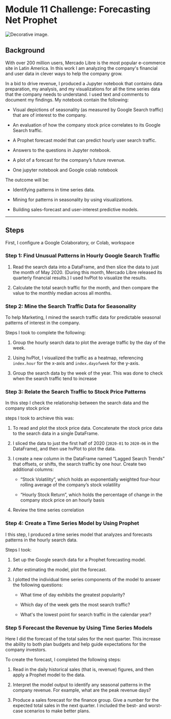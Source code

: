 # Module 11 Challenge: Forecasting Net Prophet

![Decorative image.](colab/unit-11-readme-photo.png)

## Background

With over 200 million users, Mercado Libre is the most popular e-commerce site in Latin America. In this work I am analyzing the company's financial and user data in clever ways to help the company grow. 

In a bid to drive revenue, I produced a Jupyter notebook that contains data preparation, my analysis, and my visualizations for all the time series data that the company needs to understand. I used text and comments to document my findings. My notebook contain the following:

- Visual depictions of seasonality (as measured by Google Search traffic) that are of interest to the company.

- An evaluation of how the company stock price correlates to its Google Search traffic.

- A Prophet forecast model that can predict hourly user search traffic.

- Answers to the questions in Jupyter notebook.

- A plot of a forecast for the company’s future revenue.
- One jupyter notebook and Google colab notebook

The outcome will be:

- Identifying patterns in time series data.

- Mining for patterns in seasonality by using visualizations.

- Building sales-forecast and user-interest predictive models.

---

## Steps

First, I configure a Google Colaboratory, or Colab, workspace


### Step 1: Find Unusual Patterns in Hourly Google Search Traffic

1. Read the search data into a DataFrame, and then slice the data to just the month of May 2020. (During this month, Mercado Libre released its quarterly financial results.) I used hvPlot to visualize the results. 

2. Calculate the total search traffic for the month, and then compare the value to the monthly median across all months.

### Step 2: Mine the Search Traffic Data for Seasonality

To help Marketing, I mined the search traffic data for predictable seasonal patterns of interest in the company. 

Steps I took to complete the following:

1. Group the hourly search data to plot the average traffic by the day of the week.

2. Using hvPlot, I visualized the traffic as a heatmap, referencing `index.hour` for the x-axis and `index.dayofweek` for the y-axis. 

3. Group the search data by the week of the year. This was done to check when the search traffic tend to increase 

### Step 3: Relate the Search Traffic to Stock Price Patterns

In this step I check the relationship between the search data and the company stock price 

steps I took to archieve this was:

1. To read and plot the stock price data. Concatenate the stock price data to the search data in a single DataFrame.

2. I sliced the data to just the first half of 2020 (`2020-01` to `2020-06` in the DataFrame), and then use hvPlot to plot the data.

3. I create a new column in the DataFrame named “Lagged Search Trends” that offsets, or shifts, the search traffic by one hour. Create two additional columns:

   - “Stock Volatility”, which holds an exponentially weighted four-hour rolling average of the company’s stock volatility

   - “Hourly Stock Return”, which holds the percentage of change in the company stock price on an hourly basis

4. Review the time series correlation

### Step 4: Create a Time Series Model by Using Prophet

I this step, I produced a time series model that analyzes and forecasts patterns in the hourly search data. 

Steps I took:
1. Set up the Google search data for a Prophet forecasting model.

2. After estimating the model, plot the forecast.

3. I plotted the individual time series components of the model to answer the following questions:

   - What time of day exhibits the greatest popularity?

   - Which day of the week gets the most search traffic?

   - What's the lowest point for search traffic in the calendar year?

### Step 5 Forecast the Revenue by Using Time Series Models


Here I did the forecast of the total sales for the next quarter. This increase the ability to both plan budgets and help guide expectations for the company investors.

To create the forecast, I completed the following steps:

1. Read in the daily historical sales (that is, revenue) figures, and then apply a Prophet model to the data.

2. Interpret the model output to identify any seasonal patterns in the company revenue. For example, what are the peak revenue days? 

4. Produce a sales forecast for the finance group. Give a number for the expected total sales in the next quarter. I included the best- and worst-case scenarios to make better plans.


